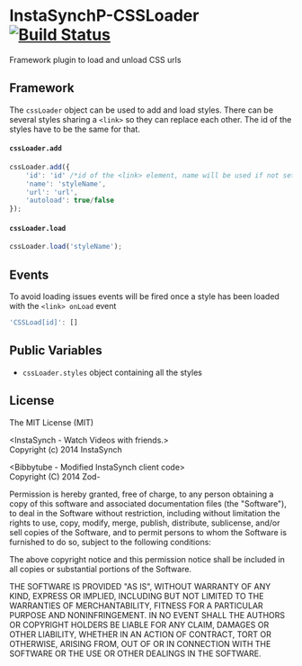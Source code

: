 InstaSynchP-CSSLoader [![Build Status](https://travis-ci.org/Zod-/InstaSynchP-CSSLoader.svg?branch=master)](https://travis-ci.org/Zod-/InstaSynchP-CSSLoader)
=====================

Framework plugin to load and unload CSS urls

Framework
---------
The `cssLoader` object can be used to add and load styles. There can be several styles sharing a `<link>` so they can replace each other.
The id of the styles have to be the same for that.

#### `cssLoader.add`
```javascript
cssLoader.add({
    'id': 'id' /*id of the <link> element, name will be used if not set*/
    'name': 'styleName',
    'url': 'url',
    'autoload': true/false
});
```
#### `cssLoader.load`
```javascript
cssLoader.load('styleName');
```
Events
------
To avoid loading issues events will be fired once a style has been loaded with the `<link> onLoad` event
```javascript
'CSSLoad[id]': []
```

Public Variables
---------
* `cssLoader.styles` object containing all the styles

License
-----------
The MIT License (MIT)<br>

&lt;InstaSynch - Watch Videos with friends.&gt;<br>
Copyright (c) 2014 InstaSynch

&lt;Bibbytube - Modified InstaSynch client code&gt;<br>
Copyright (C) 2014  Zod-

Permission is hereby granted, free of charge, to any person obtaining a copy
of this software and associated documentation files (the "Software"), to deal
in the Software without restriction, including without limitation the rights
to use, copy, modify, merge, publish, distribute, sublicense, and/or sell
copies of the Software, and to permit persons to whom the Software is
furnished to do so, subject to the following conditions:

The above copyright notice and this permission notice shall be included in all
copies or substantial portions of the Software.

THE SOFTWARE IS PROVIDED "AS IS", WITHOUT WARRANTY OF ANY KIND, EXPRESS OR
IMPLIED, INCLUDING BUT NOT LIMITED TO THE WARRANTIES OF MERCHANTABILITY,
FITNESS FOR A PARTICULAR PURPOSE AND NONINFRINGEMENT. IN NO EVENT SHALL THE
AUTHORS OR COPYRIGHT HOLDERS BE LIABLE FOR ANY CLAIM, DAMAGES OR OTHER
LIABILITY, WHETHER IN AN ACTION OF CONTRACT, TORT OR OTHERWISE, ARISING FROM,
OUT OF OR IN CONNECTION WITH THE SOFTWARE OR THE USE OR OTHER DEALINGS IN THE
SOFTWARE.
